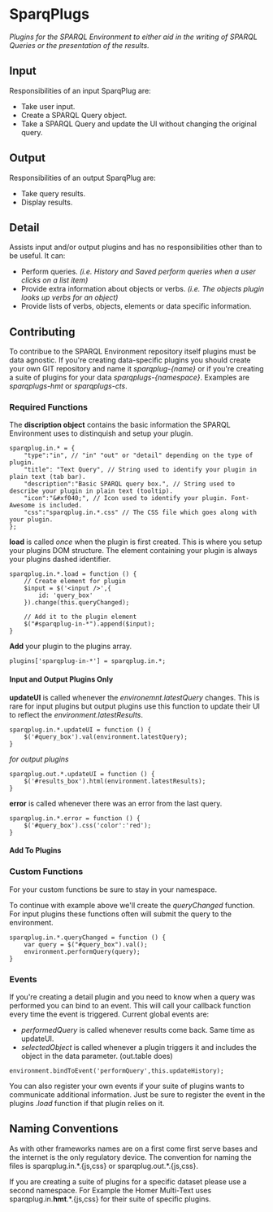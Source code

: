 # SparqPlugs

*Plugins for the SPARQL Environment to either aid in the writing of SPARQL Queries or the presentation of the results.*

## Input

Responsibilities of an input SparqPlug are:

- Take user input.
- Create a SPARQL Query object.
- Take a SPARQL Query and update the UI without changing the original query.

## Output

Responsibilities of an output SparqPlug are:

- Take query results.
- Display results.

## Detail

Assists input and/or output plugins and has no responsibilities other than to be useful. It can:

- Perform queries. *(i.e. History and Saved perform queries when a user clicks on a list item)*
- Provide extra information about objects or verbs. *(i.e. The objects plugin looks up verbs for an object)*
- Provide lists of verbs, objects, elements or data specific information.

## Contributing

To contribue to the SPARQL Environment repository itself plugins must be data agnostic. If you're creating data-specific plugins you should create your own GIT repository and name it *sparqplug-{name}* or if you're creating a suite of plugins for your data *sparqplugs-{namespace}*. Examples are *sparqplugs-hmt* or *sparqplugs-cts*.

### Required Functions

The **discription object** contains the basic information the SPARQL Environment uses to distinquish and setup your plugin.

```
sparqplug.in.* = {
	"type":"in", // "in" "out" or "detail" depending on the type of plugin.
	"title": "Text Query", // String used to identify your plugin in plain text (tab bar).
	"description":"Basic SPARQL query box.", // String used to describe your plugin in plain text (tooltip).
	"icon":"&#xf040;", // Icon used to identify your plugin. Font-Awesome is included.
	"css":"sparqplug.in.*.css" // The CSS file which goes along with your plugin.
};
```

**load** is called *once* when the plugin is first created. This is where you setup your plugins DOM structure. The element containing your plugin is always your plugins dashed identifier.

```
sparqplug.in.*.load = function () {
	// Create element for plugin
	$input = $('<input />',{
		id: 'query_box'
	}).change(this.queryChanged);
	
	// Add it to the plugin element
	$("#sparqplug-in-*").append($input);
}
```

**Add** your plugin to the plugins array.

`plugins['sparqplug-in-*'] = sparqplug.in.*;`

#### Input and Output Plugins Only

**updateUI** is called whenever the *environemnt.latestQuery* changes. This is rare for input plugins but output plugins use this function to update their UI to reflect the *environment.latestResults*.

```
sparqplug.in.*.updateUI = function () {
	$('#query_box').val(environment.latestQuery);
}
```
*for output plugins*
```
sparqplug.out.*.updateUI = function () {
	$('#results_box').html(environment.latestResults);
}
```

**error** is called whenever there was an error from the last query.

```
sparqplug.in.*.error = function () {
	$('#query_box').css('color':'red');
}
```

#### Add To Plugins


### Custom Functions

For your custom functions be sure to stay in your namespace.

To continue with example above we'll create the *queryChanged* function. For input plugins these functions often will submit the query to the environment. 

```
sparqplug.in.*.queryChanged = function () {
	var query = $("#query_box").val();
	environment.performQuery(query);
}
```

### Events

If you're creating a detail plugin and you need to know when a query was performed you can bind to an event. This will call your callback function every time the event is triggered. Current global events are:

- *performedQuery* is called whenever results come back. Same time as updateUI.
- *selectedObject* is called whenever a plugin triggers it and includes the object in the data parameter. (out.table does)

`environment.bindToEvent('performQuery',this.updateHistory);`

You can also register your own events if your suite of plugins wants to communicate additional information. Just be sure to register the event in the plugins *.load* function if that plugin relies on it.

## Naming Conventions

As with other frameworks names are on a first come first serve bases and the internet is the only regulatory device. The convention for naming the files is sparqplug.in.\*.{js,css} or sparqplug.out.\*.{js,css}.

If you are creating a suite of plugins for a specific dataset please use a second namespace. For Example the Homer Multi-Text uses sparqplug.in.**hmt**.\*.{js,css} for their suite of specific plugins.

